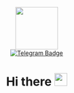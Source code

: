 

<div id="header" align="center">
<img src="https://i.giphy.com/media/v1.Y2lkPTc5MGI3NjExcnBid2U5a2JnbzBzbWRhcmhkc3BrYXd6dHkya3RkN2g5czBtMXF1aiZlcD12MV9pbnRlcm5hbF9naWZfYnlfaWQmY3Q9Zw/IWrVHAlKcsfC0kaepI/giphy.gif" width="100"/>
</div>

<div id="badges" align="center">
  <a href="https://t.me/mikh_no17">
<img src="https://img.shields.io/badge/Telegram-blue?logo=Telegram&logoColor=white&style=for-the-badge" alt="Telegram Badge"/>
  <a/>
</div>

<div id="badges" align="center">
<img src="https://komarev.com/ghpvc/?YuliiaMikhno&style=flat-square&color=blue" alt=""/>
<h1>
                 Hi there
  <img src="https://media.giphy.com/media/hvRJCLFzcasrR4ia7z/giphy.gif" width="30px"/>
    </h1>
